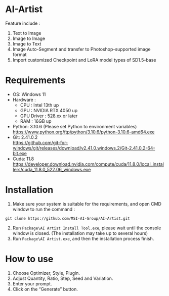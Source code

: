 # AI-Artist

Feature include :
1. Text to Image
2. Image to Image
3. Image to Text
4. Image Auto-Segment and transfer to Photoshop-supported image format
5. Import customized Checkpoint and LoRA model types of SD1.5-base

# Requirements
- OS: Windows 11
- Hardware :
  - CPU : Intel 13th up
  - GPU : NVIDIA RTX 4050 up
  - GPU Driver : 528.xx or later
  - RAM : 16GB up
- Python: 3.10.6 (Please set Python to environment variables)  
  https://www.python.org/ftp/python/3.10.6/python-3.10.6-amd64.exe
- Git: 2.41.0.2  
  https://github.com/git-for-windows/git/releases/download/v2.41.0.windows.2/Git-2.41.0.2-64-bit.exe
- Cuda: 11.8  
  https://developer.download.nvidia.com/compute/cuda/11.8.0/local_installers/cuda_11.8.0_522.06_windows.exe

# Installation
1. Make sure your system is suitable for the requirements, and open CMD window to run the command :
  ```
  git clone https://github.com/MSI-AI-Group/AI-Artist.git
  ```
2. Run `Package\AI Artist Install Tool.exe`, please wait until the console window is closed. (The installation may take up to several hours)
3. Run `Package\AI Artist.exe`, and then the installation process finish.

# How to use
1. Choose Optimizer, Style, Plugin.
2. Adjust Quantity, Ratio, Step, Seed and Variation.
3. Enter your prompt.
4. Click on the “Generate” button.

